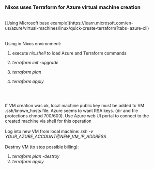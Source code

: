 ### Nixos uses Terraform for Azure virtual machine creation
<br>
[Using Microsoft base example](https://learn.microsoft.com/en-us/azure/virtual-machines/linux/quick-create-terraform?tabs=azure-cli)
<br>
<br>
<br>
Using in Nixos environment: 

1) execute *nix.shell* to load Azure and Terraform commands

2) *terraform init -upgrade*

3) *terraform plan* 

4) *terraform apply* 
<br>
<br>

If VM creation was ok, local machine public key must be added to VM
.ssh/known_hosts file. Azure seems to want RSA keys.  (dir and file protections chmod 700/600). Use Azure web UI portal to connect to the created machine via shell for this operation
<br>
<br>
Log into new VM from local machine:
*ssh -v YOUR_AZURE_ACCOUNT@NEW_VM_IP_ADDRESS*
<br>
<br>
Destroy VM (to stop possible billing):

1) *terraform plan -destroy*
2) *terraform apply*









